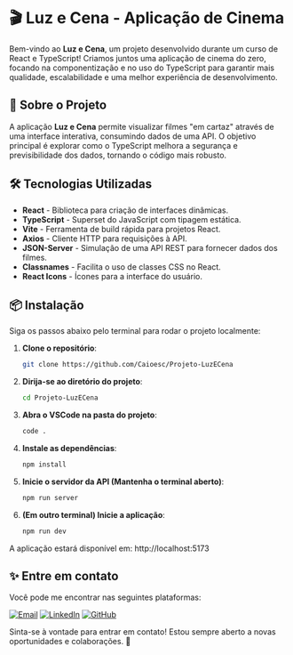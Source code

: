 # 🎬 Luz e Cena - Aplicação de Cinema

Bem-vindo ao **Luz e Cena**, um projeto desenvolvido durante um curso de React e TypeScript! Criamos juntos uma aplicação de cinema do zero, focando na componentização e no uso do TypeScript para garantir mais qualidade, escalabilidade e uma melhor experiência de desenvolvimento.

## 🚀 Sobre o Projeto

A aplicação **Luz e Cena** permite visualizar filmes "em cartaz" através de uma interface interativa, consumindo dados de uma API. O objetivo principal é explorar como o TypeScript melhora a segurança e previsibilidade dos dados, tornando o código mais robusto.

## 🛠️ Tecnologias Utilizadas

- **React** - Biblioteca para criação de interfaces dinâmicas.
- **TypeScript** - Superset do JavaScript com tipagem estática.
- **Vite** - Ferramenta de build rápida para projetos React.
- **Axios** - Cliente HTTP para requisições à API.
- **JSON-Server** - Simulação de uma API REST para fornecer dados dos filmes.
- **Classnames** - Facilita o uso de classes CSS no React.
- **React Icons** - Ícones para a interface do usuário.

## 📦 Instalação

Siga os passos abaixo pelo terminal para rodar o projeto localmente:

1. **Clone o repositório**:

   ```bash
   git clone https://github.com/Caioesc/Projeto-LuzECena

2. **Dirija-se ao diretório do projeto**:
    ```bash
    cd Projeto-LuzECena

3. **Abra o VSCode na pasta do projeto**:
    ```bash
    code .

4. **Instale as dependências**:
    ```bash
    npm install

5. **Inicie o servidor da API (Mantenha o terminal aberto)**:
    ```bash
    npm run server

6. **(Em outro terminal) Inicie a aplicação**:
    ```bash
    npm run dev

A aplicação estará disponível em: http://localhost:5173

## ✨ Entre em contato

Você pode me encontrar nas seguintes plataformas:

[![Email](https://img.shields.io/badge/Email-D14836?style=for-the-badge&logo=gmail&logoColor=white)](mailto:caioheraclio@gmail.com)
[![LinkedIn](https://img.shields.io/badge/LinkedIn-0077B5?style=for-the-badge&logo=linkedin&logoColor=white)](https://www.linkedin.com/in/caioescorel)
[![GitHub](https://img.shields.io/badge/GitHub-181717?style=for-the-badge&logo=github&logoColor=white)](https://github.com/Caioesc)

Sinta-se à vontade para entrar em contato! Estou sempre aberto a novas oportunidades e colaborações. 🚀
